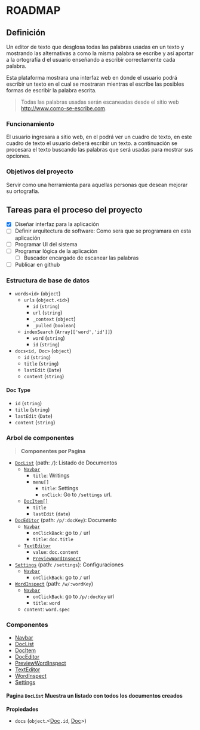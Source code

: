 # ROADMAP

## Definición

Un editor de texto que desglosa todas las palabras usadas en un texto y mostrando las alternativas a como la misma palabra se escribe y así aportar a la ortografía d el usuario enseñando a escribir correctamente cada palabra.

Esta plataforma mostrara una interfaz web en donde el usuario podrá escribir un texto en el cual se mostraran mientras el escribe las posibles formas de escribir la palabra escrita.

> Todas las palabras usadas serán escaneadas desde el sitio web <http://www.como-se-escribe.com>.

### Funcionamiento

El usuario ingresara a sitio web, en el podrá ver un cuadro de texto, en este cuadro de texto el usuario deberá escribir un texto. a continuación se procesara el texto buscando las palabras que será usadas para mostrar sus opciones.

### Objetivos del proyecto

Servir como una herramienta para aquellas personas que desean mejorar su ortografía.

## Tareas para el proceso del proyecto

- [x] Diseñar interfaz para la aplicación
- [ ] Definir arquitectura de software: Como sera que se programara en esta aplicación
- [ ] Programar UI del sistema
- [ ] Programar lógica de la aplicación
    - [ ] Buscador encargado de escanear las palabras
- [ ] Publicar en github

### Estructura de base de datos

- `words<id>` (`object`)
    + `urls` (`object.<id>`)
        * `id` (`string`)
        * `url` (`string`)
        * `_context` (`object`)
        * `_pulled` (`boolean`)
    + `indexSearch` (`Array[['word','id']]`)
        * `word` (`string`)
        * `id` (`string`)
- `docs<id, Doc>` (`object`)
    + `id` (`string`)
    + `title` (`string`)
    + `lastEdit` (`Date`)
    + `content` (`string`)

<a name="type-doc"></a>
#### Doc Type

* `id` (`string`)
* `title` (`string`)
* `lastEdit` (`Date`)
* `content` (`string`)

### Arbol de componentes

> __Componentes por Pagina__

* [`DocList`](#component-doclist) (path: `/`): Listado de Documentos
    - [`Navbar`](#component-navbar)
        + `title`: Writings
        + `menu[]`
            * `title`: Settings
            * `onClick`: Go to `/settings` url.
    - [`DocItem[]`](#component-docitem)
        + `title`
        + `lastEdit` (`date`)
* [`DocEditor`](#component-doceditor) (path: `/p/:docKey`): Documento
    - [`Navbar`](#component-navbar)
        + `onClickBack`: go to `/` url
        + `title`: `doc.title`
    - [`TextEditor`](#component-texteditor)
        + `value`: `doc.content`
        + [`PreviewWordInspect`](#component-previewwordinspect)
* [`Settings`](#component-settings) (path: `/settings`): Configuraciones
    - [`Navbar`](#component-navbar)
        + `onClickBack`: go to `/` url
* [`WordInspect`](#component-wordinspect) (path: `/w/:wordKey`)
    - [`Navbar`](#component-navbar)
        + `onClickBack`: go to `/p/:docKey` url
        + `title`: `word`
    - `content`: `word.spec`

### Componentes

* [Navbar](#component-navbar)
* [DocList](#component-doclist)
* [DocItem](#component-docitem)
* [DocEditor](#component-doceditor)
* [PreviewWordInspect](#component-previewwordinspect)
* [TextEditor](#component-texteditor)
* [WordInspect](#component-wordinspect)
* [Settings](#component-settings)

<a name="component-doclist"></a>
#### Pagina `DocList` Muestra un listado con todos los documentos creados

__Propiedades__

* `docs` (`object`.<[Doc](#type-doc)`.id`, [Doc](#type-doc)>)